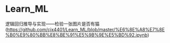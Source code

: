 # Learn_ML

逻辑回归推导与实现——检验一张图片是否有猫(https://github.com/cjx4401/Learn_ML/blob/master/%E6%8E%A8%E7%8E%B0%E9%80%BB%E8%BE%91%E5%9B%9E%E5%BD%92.ipynb)
